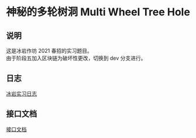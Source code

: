 # 神秘的多轮树洞 Multi Wheel Tree Hole

## 说明

这是冰岩作坊 2021 春招的实习题目。  
由于阶段五加入区块链为破坏性更改，切换到 dev 分支进行。

## 日志

[冰岩实习日志](https://blog.yllhwa.com/post/bing-yan-shi-xi-ren-wu-ri-zhi/)

## 接口文档

[接口文档](./api-document.md)
